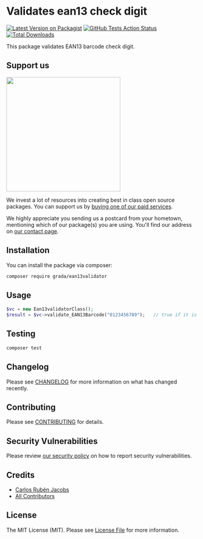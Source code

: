 # Validates ean13 check digit

[![Latest Version on Packagist](https://img.shields.io/packagist/v/grada/ean13validator.svg?style=flat-square)](https://packagist.org/packages/grada/ean13validator)
[![GitHub Tests Action Status](https://img.shields.io/github/workflow/status/grada/ean13validator/Tests?label=tests)](https://github.com/grada/ean13validator/actions?query=workflow%3ATests+branch%3Amaster)
[![Total Downloads](https://img.shields.io/packagist/dt/grada/ean13validator.svg?style=flat-square)](https://packagist.org/packages/grada/ean13validator)


This package validates EAN13 barcode check digit.

## Support us

[<img src="https://www.grada.com.ar/wp-content/uploads/2020/06/logoGrada200x71.png" width="300px" />](https://spatie.be/github-ad-click/package-skeleton-php)

We invest a lot of resources into creating best in class open source packages. You can support us by [buying one of our paid services](https://www.grada.com.ar/).

We highly appreciate you sending us a postcard from your hometown, mentioning which of our package(s) you are using. You'll find our address on [our contact page](https://www.grada.com.ar/contacto/).

## Installation

You can install the package via composer:

```bash
composer require grada/ean13validator
```

## Usage

```php
$vc = new Ean13validatorClass();
$result = $vc->validate_EAN13Barcode("0123456789");   // true if it is a valid EAN13 barcode
```

## Testing

```bash
composer test
```

## Changelog

Please see [CHANGELOG](CHANGELOG.md) for more information on what has changed recently.

## Contributing

Please see [CONTRIBUTING](.github/CONTRIBUTING.md) for details.

## Security Vulnerabilities

Please review [our security policy](../../security/policy) on how to report security vulnerabilities.

## Credits

- [Carlos Rubén Jacobs](https://github.com/consultora-grada)
- [All Contributors](../../contributors)

## License

The MIT License (MIT). Please see [License File](LICENSE.md) for more information.

